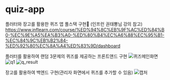 
# quiz-app
플러터와 장고를 활용한 퀴즈 앱 풀스택 구현👾
(인프런 권태뽕님 강의 참고)
https://www.inflearn.com/course/%ED%94%8C%EB%9F%AC%ED%84%B0-%EC%9E%A5%EA%B3%A0-%ED%80%B4%EC%A6%88%EC%95%B1-%EC%84%9C%EB%B2%84-%ED%92%80%EC%8A%A4%ED%83%9D/dashboard


플러터를 활용하여 랜덤 3문제의 퀴즈를 제공하는 프론트앤드 구현
![퀴즈메인화면](https://user-images.githubusercontent.com/76146752/121222165-419d4000-c8c1-11eb-9fd6-929d949b5552.PNG)
![q1](https://user-images.githubusercontent.com/76146752/121222202-4a8e1180-c8c1-11eb-994e-76fb4ad0023a.PNG)
![q_result](https://user-images.githubusercontent.com/76146752/121222252-54177980-c8c1-11eb-9cf1-a3e2ad5133a3.PNG)


장고를 활용하여 백엔드 구현(관리자 화면에서 퀴즈를 추가할 수 있음)
![캡처](https://user-images.githubusercontent.com/76146752/121222267-5974c400-c8c1-11eb-922e-36e5d02e9c63.PNG)
